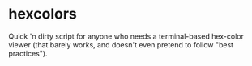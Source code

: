 hexcolors
=========

Quick 'n dirty script for anyone who needs a terminal-based hex-color viewer (that barely works, and doesn't even pretend to follow "best practices").
